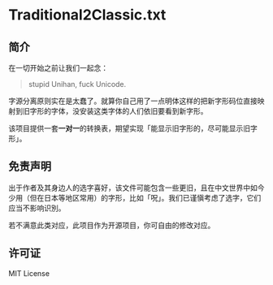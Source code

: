 # Traditional2Classic.txt

## 简介

在一切开始之前让我们一起念：

> stupid Unihan, fuck Unicode.

字源分离原则实在是太蠢了。就算你自己用了一点明体这样的把新字形码位直接映射到旧字形的字体，没安装这类字体的人们依旧要看到新字形。

该项目提供一套**一对一**的转换表，期望实现「能显示旧字形的，尽可能显示旧字形」。

## 免责声明

出于作者及其身边人的选字喜好，该文件可能包含一些更旧，且在中文世界中如今少用（但在日本等地区常用）的字形，比如「呪」。我们已谨愼考虑了选字，它们应当不影响识別。

若不满意此类对应，此项目作为开源项目，你可自由的修改对应。

## 许可证

MIT License

